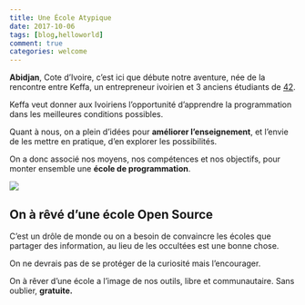 ```yaml
---
title: Une École Atypique
date: 2017-10-06
tags: [blog,helloworld]
comment: true
categories: welcome
---
```

**Abidjan**, Cote d’Ivoire, c’est ici que débute notre aventure, née de la rencontre entre Keffa, un entrepreneur ivoirien et 3 anciens étudiants de [42](http://www.42.fr).

Keffa veut donner aux Ivoiriens l’opportunité d’apprendre la programmation dans les meilleures conditions possibles.

Quant à nous, on a plein d’idées pour **améliorer l’enseignement**, et l’envie de les mettre en pratique, d’en explorer les possibilités.

On a donc associé nos moyens, nos compétences et nos objectifs, pour monter ensemble une **école de programmation**.

![](https://cdn-images-1.medium.com/max/1600/1*F-3iHaaX1pe5j5vWRpwFEQ.jpeg)

## On à rêvé d’une école Open Source

C’est un drôle  de monde ou on a besoin de convaincre les écoles que partager des information, au lieu de les occultées est une bonne chose.

On ne devrais pas de se protéger de la curiosité mais l’encourager.

On à rêver d’une école a l’image de nos outils, libre et communautaire. Sans oublier, **gratuite.**

